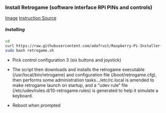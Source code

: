 ### Install Retrogame (software interface RPi PINs and controls)
<a data-lightbox="rasp-1" data-title="RPiBCM pin layout Connections" href="{{ site.baseurl }}/assets/img/raspbian/5.1-RPiBCMpinLayout-Connections.png">Image</a>
[Instruction Source](https://learn.adafruit.com/retro-gaming-with-raspberry-pi/adding-controls-software)

##### Installing
```sh
cd
curl https://raw.githubusercontent.com/adafruit/Raspberry-Pi-Installer-Scripts/master/retrogame.sh >retrogame.sh
sudo bash retrogame.sh
```

- Pick control configuration 3 (six buttons and joystick)

- The script then downloads and installs the retrogame executable (/usr/local/bin/retrogame) and configuration file (/boot/retrogame.cfg), then performs some administration tasks…/etc/rc.local is amended to make retrogame launch on startup, and a “udev rule” file (/etc/udev/rules.d/10-retrogame.rules) is generated to help it simulate a keyboard.

- Reboot when prompted
